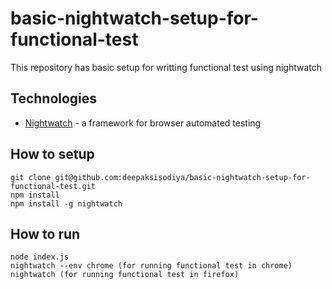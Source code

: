# basic-nightwatch-setup-for-functional-test

This repository has basic setup for writting functional test using nightwatch

## Technologies

* [Nightwatch](http://nightwatchjs.org/) - a framework for browser automated testing

## How to setup

```
git clone git@github.com:deepaksisodiya/basic-nightwatch-setup-for-functional-test.git
npm install
npm install -g nightwatch
```

## How to run

```
node index.js
nightwatch --env chrome (for running functional test in chrome)
nightwatch (for running functional test in firefox)
```
